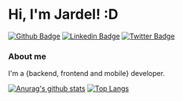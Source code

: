 # Hi, I'm Jardel! :D

[![Github Badge](https://img.shields.io/badge/-Github-000?style=flat-square&logo=Github&logoColor=white&link=https://github.com/jardelnz)](https://github.com/jardelnz)
[![Linkedin Badge](https://img.shields.io/badge/-LinkedIn-blue?style=flat-square&logo=Linkedin&logoColor=white&link=https://www.linkedin.com/in/fjardelleite/)](https://www.linkedin.com/in/fjardelleite/)
[![Twitter Badge](https://img.shields.io/badge/-Twitter-1ca0f1?style=flat-square&labelColor=1ca0f1&logo=twitter&logoColor=white&link=https://twitter.com/jardelnz)](https://twitter.com/jardelnz)

### About me
I'm a {backend, frontend and mobile} developer.

[![Anurag's github stats](https://github-readme-stats.vercel.app/api?username=jardelnz&show_icons=true&count_private=true&theme=radical)](https://github.com/jardelnz?tab=repositories)
[![Top Langs](https://github-readme-stats.vercel.app/api/top-langs/?username=jardelnz&layout=compact&count_private=true)](https://github.com/jardelnz?tab=overview&from=2020-12-01&to=2020-12-31)
